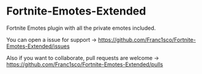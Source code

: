# Fortnite-Emotes-Extended

Fortnite Emotes plugin with all the private emotes included.

You can open a issue for support -> https://github.com/Franc1sco/Fortnite-Emotes-Extended/issues

Also if you want to collaborate, pull requests are welcome -> https://github.com/Franc1sco/Fortnite-Emotes-Extended/pulls
